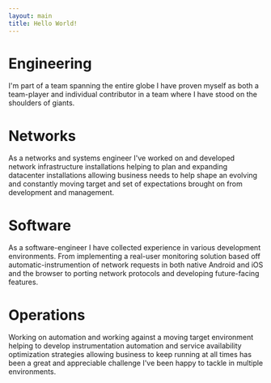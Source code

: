 ```yaml
---
layout: main
title: Hello World!
---
```


<div class="slideshow">
<div class="slide" data-background-type="stock" data-background="nasa-Q1p7bh3SHj8-unsplash">
<div class="text">
<h1>Engineering</h1>

<p>I'm part of a team spanning the entire globe I have proven myself as both a team-player and individual contributor in a team where I have stood on the shoulders of giants.</p>
</div>
</div>
<div class="slide" data-background-type="stock" data-background="thomas-jensen-ISG-rUel0Uw-unsplash">

<div class="text">
<h1>Networks</h1>

<p>As a networks and systems engineer I've worked on and developed network infrastructure installations helping to plan and expanding datacenter installations allowing business needs to help shape an evolving and constantly moving target and set of expectations brought on from development and management.</p>
</div>
</div>
<div class="slide" data-background-type="stock" data-background="alina-grubnyak-ZiQkhI7417A-unsplash">
<div class="text">
<h1>Software</h1>

<p>As a software-engineer I have collected experience in various development environments. From implementing a real-user monitoring solution based off automatic-instrumention of network requests in both native Android and iOS and the browser to porting network protocols and developing future-facing features.</p>
</div>
</div>
<div class="slide" data-background-type="stock" data-background="omar-flores-MOO6k3RaiwE-unsplash">
<div class="text">
<h1>Operations</h1>
<p>Working on automation and working against a moving target environment helping to develop instrumentation automation and service availability optimization strategies allowing business to keep running at all times has been a great and appreciable challenge I've been happy to tackle in multiple environments.</p>
</div>
</div>
</div>
